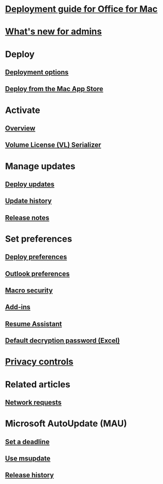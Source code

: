 # [Deployment guide for Office for Mac](deployment-guide-for-office-for-mac.md)
# [What's new for admins](what-s-new-for-admins-in-office-for-mac.md)

# Deploy
## [Deployment options](deployment-options-for-office-for-mac.md)
## [Deploy from the Mac App Store](deploy-mac-app-store.md)

# Activate
## [Overview](overview-of-activation-for-office-for-mac.md)
## [Volume License (VL) Serializer](volume-license-serializer.md)

# Manage updates
## [Deploy updates](deploy-updates-for-office-for-mac.md)
## [Update history](/officeupdates/update-history-office-for-mac)
## [Release notes](/officeupdates/release-notes-office-for-mac)

# Set preferences
## [Deploy preferences](deploy-preferences-for-office-for-mac.md)
## [Outlook preferences](preferences-outlook.md)
## [Macro security](set-preference-macro-security-office-for-mac.md)
## [Add-ins](preferences-add-ins.md)
## [Resume Assistant](set-preference-resume-assistant-word.md)
## [Default decryption password (Excel)](set-preference-default-password-excel.md)

# [Privacy controls](../privacy/mac-privacy-preferences.md)

# Related articles
## [Network requests](/microsoft-365/enterprise/network-requests-in-office-2016-for-mac)

# Microsoft AutoUpdate (MAU)
## [Set a deadline](mau-deadline.md)
## [Use msupdate](update-office-for-mac-using-msupdate.md)
## [Release history](/officeupdates/release-history-microsoft-autoupdate)